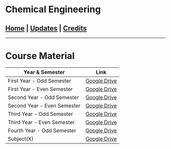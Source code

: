 # Chemical Engineering

## [Home](../main/index.md) | [Updates](../main/updates.md) | [Credits](../main/credits.md)

---

# Course Material

| Year & Semester             | Link                                                                                                    |
| --------------------------- | ------------------------------------------------------------------------------------------------------- |
| First Year - Odd Semester   | [Google Drive](https://drive.google.com/drive/folders/1S5eggOhWAOILkh1tQk9KFXo1MMfXtuaF?usp=sharing)    |
| First Year - Even Semester  | [Google Drive](https://drive.google.com/drive/folders/1-RXMRy6ilu86cRDUpMwWF4ROfxuqCnsL?usp=share_link) |
| Second Year - Odd Semester  | [Google Drive](https://drive.google.com/drive/folders/1PLNEN3kxfJQrDY51q0kEx4EEHpoMMHgN?usp=share_link) |
| Second Year - Even Semester | [Google Drive](https://drive.google.com/drive/folders/1-RXMRy6ilu86cRDUpMwWF4ROfxuqCnsL?usp=share_link) |
| Third Year - Odd Semester   | [Google Drive](https://drive.google.com/drive/folders/1uQsxgSZx3gWacilDunnobbsye1azLg3W?usp=sharing)    |
| Third Year - Even Semester  | [Google Drive](https://drive.google.com/drive/folders/1__Wp-rdPdyNFszVoMnkWPpZS1U22ZlFH?usp=sharing)    |
| Fourth Year - Odd Semester  | [Google Drive](https://drive.google.com/drive/folders/1neYgfg43uG5O57IJUt31R0b6hIJ61NDS?usp=sharing)    |
| Subject(X)                  | [Google Drive](https://drive.google.com/drive/folders/1VB0Jz_XhBAuaSKjabUXyMIXlAk3npBaq?usp=sharing)    |
